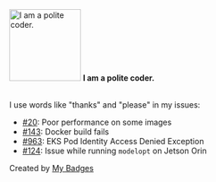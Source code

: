 <img src="https://my-badges.github.io/my-badges/polite-coder.png" alt="I am a polite coder." title="I am a polite coder." width="128">
<strong>I am a polite coder.</strong>
<br><br>

I use words like "thanks" and "please" in my issues:

- <a href="https://github.com/roatienza/deep-text-recognition-benchmark/issues/20">#20</a>: Poor performance on some images
- <a href="https://github.com/gchq/Bailo/issues/143">#143</a>: Docker build fails
- <a href="https://github.com/aws/aws-for-fluent-bit/issues/963">#963</a>: EKS Pod Identity Access Denied Exception
- <a href="https://github.com/NVIDIA/TensorRT-Model-Optimizer/issues/124">#124</a>: Issue while running `modelopt` on Jetson Orin


Created by <a href="https://github.com/my-badges/my-badges">My Badges</a>